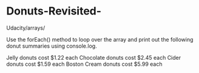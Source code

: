 # Donuts-Revisited-
Udacity/arrays/

Use the forEach() method to loop over the array and print out the following donut summaries using console.log.

Jelly donuts cost $1.22 each
Chocolate donuts cost $2.45 each
Cider donuts cost $1.59 each
Boston Cream donuts cost $5.99 each
